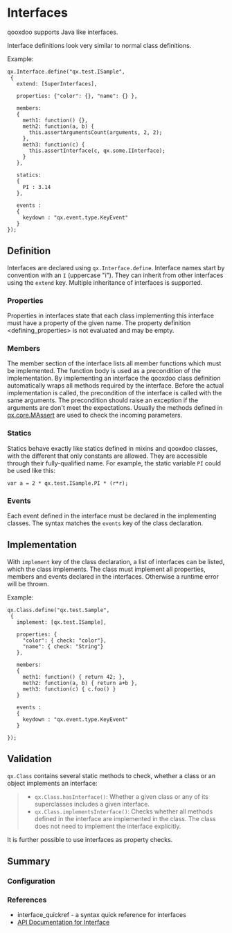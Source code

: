 Interfaces
==========

qooxdoo supports Java like interfaces.

Interface definitions look very similar to normal class definitions.

Example:

    qx.Interface.define("qx.test.ISample",
     {
       extend: [SuperInterfaces],

       properties: {"color": {}, "name": {} },

       members:
       {
         meth1: function() {},
         meth2: function(a, b) {
           this.assertArgumentsCount(arguments, 2, 2);
         },
         meth3: function(c) {
           this.assertInterface(c, qx.some.IInterface);
         }
       },

       statics:
       {
         PI : 3.14
       },

       events :
       {
         keydown : "qx.event.type.KeyEvent"
       }
    });

Definition
----------

Interfaces are declared using `qx.Interface.define`. Interface names start by convention with an `I` (uppercase "i"). They can inherit from other interfaces using the `extend` key. Multiple inheritance of interfaces is supported.

### Properties

Properties in interfaces state that each class implementing this interface must have a property of the given name. The property definition \<defining\_properties\> is not evaluated and may be empty.

### Members

The member section of the interface lists all member functions which must be implemented. The function body is used as a precondition of the implementation. By implementing an interface the qooxdoo class definition automatically wraps all methods required by the interface. Before the actual implementation is called, the precondition of the interface is called with the same arguments. The precondition should raise an exception if the arguments are don't meet the expectations. Usually the methods defined in [qx.core.MAssert](http://demo.qooxdoo.org/%{version}/apiviewer/#qx.core.MAssert) are used to check the incoming parameters.

### Statics

Statics behave exactly like statics defined in mixins and qooxdoo classes, with the different that only constants are allowed. They are accessible through their fully-qualified name. For example, the static variable `PI` could be used like this:

    var a = 2 * qx.test.ISample.PI * (r*r);

### Events

Each event defined in the interface must be declared in the implementing classes. The syntax matches the `events` key of the class declaration.

Implementation
--------------

With `implement` key of the class declaration, a list of interfaces can be listed, which the class implements. The class must implement all properties, members and events declared in the interfaces. Otherwise a runtime error will be thrown.

Example:

    qx.Class.define("qx.test.Sample",
     {
       implement: [qx.test.ISample],

       properties: {
         "color": { check: "color"},
         "name": { check: "String"}
       },

       members:
       {
         meth1: function() { return 42; },
         meth2: function(a, b) { return a+b },
         meth3: function(c) { c.foo() }
       }

       events :
       {
         keydown : "qx.event.type.KeyEvent"
       }

    });

Validation
----------

`qx.Class` contains several static methods to check, whether a class or an object implements an interface:

> -   `qx.Class.hasInterface()`: Whether a given class or any of its superclasses includes a given interface.
> -   `qx.Class.implementsInterface()`: Checks whether all methods defined in the interface are implemented in the class. The class does not need to implement the interface explicitly.

It is further possible to use interfaces as property checks.

Summary
-------

### Configuration

### References

-   interface\_quickref - a syntax quick reference for interfaces
-   [API Documentation for Interface](http://demo.qooxdoo.org/%{version}/apiviewer/#qx.Interface)

